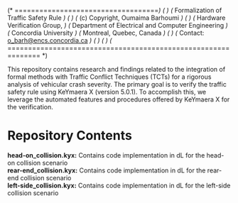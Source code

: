 (* ===================================*)
(*                                                                *)
(*            Formalization of Traffic Safety Rule                *)
(*                                                                *)
(*              (c) Copyright, Oumaima Barhoumi                   *)
(*                                                                *)
(*                   Hardware Verification Group,                 *)
(*         Department of Electrical and Computer Engineering      *)
(*                       Concordia University                     *) 
(*                    Montreal, Quebec, Canada                    *)
(*                                                                *)
(*           Contact:   <o_barh@encs.concordia.ca>                *) 
(*                                                                *)
(*                                                                *)
(* ============================================================== *)

This repository contains research and findings related to the integration of formal methods with Traffic Conflict Techniques (TCTs) for a rigorous analysis of vehicular crash severity. The primary goal is to verify the traffic safety rule using KeYmaera X (version 5.0.1). To accomplish this, we leverage the automated features and procedures offered by KeYmaera X for the verification.

# Repository Contents
**head-on_collision.kyx:** Contains code implementation in dL for the head-on collision scenario      
**rear-end_collision.kyx:** Contains code implementation in dL for the rear-end collision scenario       
**left-side_collision.kyx:** Contains code implementation in dL for the left-side collision scenario

